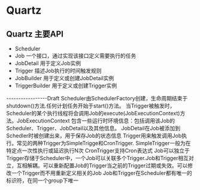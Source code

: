 # Quartz

## Quartz 主要API
- Scheduler 
- Job 一个接口，通过实现该接口定义需要执行的任务
- JobDetail 用于定义Job实例
- Trigger 描述Job执行的时间触发规则
- JobBuilder 用于定义或创建JobDetail实例
- TriggerBuilder 用于定义或创建Trigger实例

-----------------Draft
Scheduler由SchedulerFactory创建，生命周期结束于shutdown()方法.任何计划任务开始于start()方法。
当Trigger被触发时，Scheduler的某个执行线程将会调用Job的execute(JobExecutionContext)方法。JobExecutionContext 包含一些运行时环境信息：包括调用该Job的Scheduler、Trigger、JobDetail以及其他信息。
JobDetail在Job被添加到Schedler时被创建出来，用于保存Job的状态信息
Trigger用来触发调用Job执行。常见的两种Trigger为SimpleTrigge和CronTrigger. 
SimpleTrigger一般为在特定点一次性执行或延迟执行N次
CronTrigger支持Cron表达式
Job可以独立于Trigger存储于Scheduler中，一个Job可以关联多个Trigger.Job和Trigger相互对立，互相解耦。可以重新配置Job的Trigger当之前的Trigger过期或失效。可以修改一个Trigger而不用重新定义相关的Job
Job和Trigger在Scheduler都有唯一的标识符，在同一个group下唯一

